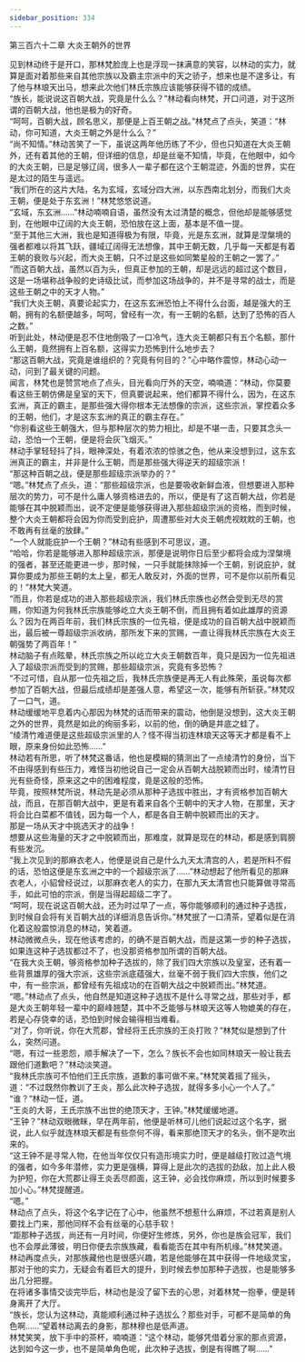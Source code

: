 ```yaml
---
sidebar_position: 334
---
```

 第三百六十二章 大炎王朝外的世界


见到林动终于是开口，那林梵脸庞上也是浮现一抹满意的笑容，以林动的实力，就算是面对着那些来自其他宗族以及霸主宗派中的天之骄子，想来也是不遑多让，有了他与林琅天出马，想来此次他们林氏宗族应该能够获得不错的成绩。  
“族长，能说说这百朝大战，究竟是什么么？”林动看向林梵，开口问道，对于这所谓的百朝大战，他也是极为的好奇。  
“呵呵，百朝大战，顾名思义，那便是上百王朝之战。”林梵点了点头，笑道：“林动，你可知道，大炎王朝之外是什么么？”  
“尚不知情。”林动苦笑了一下，虽说这两年他历练了不少，但也只知道在大炎王朝外，还有着其他的王朝，但详细的信息，却是丝毫不知情，毕竟，在他眼中，如今的大炎王朝，已是足够辽阔，很多人一辈子都在这个王朝混迹，外面的世界，实在是太过的陌生与遥远。  
“我们所在的这片大陆，名为玄域，玄域分四大洲，以东西南北划分，而我们大炎王朝，便是处于东玄洲！”林梵悠悠说道。  
“玄域，东玄洲……”林动喃喃自语，虽然没有太过清楚的概念，但他却是能够感觉到，在他眼中辽阔的大炎王朝，恐怕放在这上面，基本是不值一提。  
“至于其他三大洲，我也是知道得极为有限，毕竟，光是东玄洲，就算是涅槃境的强者都难以将其飞跃，疆域辽阔得无法想像，其中王朝无数，几乎每一天都是有着王朝的衰败与兴起，而大炎王朝，只不过是这些如同繁星般的王朝之一罢了。”  
“而这百朝大战，虽然以百为头，但真正参加的王朝，却是远远的超过这个数目，这是一场堪称战争般的史诗级比试，而参加这场战争的，并不是寻常的战士，而是这些王朝之中的天才人物。”  
“我们大炎王朝，真要论起实力，在这东玄洲恐怕上不得什么台面，越是强大的王朝，拥有的名额便越多，呵呵，曾经有一次，有一王朝的名额，达到了恐怖的百人之数。”  
听到此处，林动便是忍不住地倒吸了一口冷气，连大炎王朝都只有五个名额，那什么王朝，竟然拥有上百名额，这得实力恐怖到什么地步去？  
“那这百朝大战，究竟是谁组织的？究竟有何目的？”心中略作震惊，林动心动一动，问到了最关键的问题。  
闻言，林梵也是赞赏地点了点头，目光看向厅外的天空，喃喃道：“林动，你莫要看这些王朝仿佛是皇室的天下，但真要说起来，他们都算不得什么，因为，在这东玄洲，真正的霸主，是那些强大得你根本无法想像的宗派，这些宗派，掌控着众多的王朝，他们，才是这东玄洲的真正的霸主存在。”  
“你别看这些王朝强大，但与那种层次的势力相比，却是不堪一击，只要其念头一动，恐怕一个王朝，便是将会灰飞烟灭。”  
林动手掌轻轻抖了抖，眼神深处，有着浓浓的惊骇之色，他从来没想到过，这东玄洲真正的霸主，并非是什么王朝，而是那些强大得逆天的超级宗派！  
“那这种百朝之战，便是那些超级宗派举办的？”  
“嗯。”林梵点了点头，道：“那些超级宗派，也是要吸收新鲜血液，但想要进入那种层次的势力，可不是什么庸人够资格进去的，所以，便是有了这百朝大战，你若是能够在其中脱颖而出，说不定便是能够获得进入那些超级宗派的资格，而到时候，整个大炎王朝都将会因为你而受到庇护，周遭那些对大炎王朝虎视眈眈的王朝，也不敢再有丝毫的放肆。”  
“一个人就能庇护一个王朝？”林动有些感到不可思议，道。  
“哈哈，你若是能够进入那种超级宗派，那便是说明你日后至少都将会成为涅槃境的强者，甚至还能更进一步，那时候，一只手就能抹除掉一个王朝，别说庇护，就算你要成为那些王朝的太上皇，都无人敢反对，外面的世界，可不是你以前所看见的！”林梵大笑道。  
“而且，你若是成功的进入那些超级宗派，我们林氏宗族也必然会受到无尽的赏赐，你知道为何我林氏宗族能够屹立大炎王朝不倒，而且拥有着如此雄厚的资源么？因为在两百年前，我们林氏宗族的一位先祖，便是成功的自百朝大战中脱颖而出，最后被一尊超级宗派收纳，那所发下来的赏赐，一直让得我林氏宗族在大炎王朝强势了两百年！”  
林动脑子有点眩晕，林氏宗族之所以屹立大炎王朝数百年，竟只是因为一位先祖进入了超级宗派而受到的赏赐，那些超级宗派，究竟有多恐怖？  
“不过可惜，自从那一位先祖之后，我林氏宗族便是再无人有此殊荣，虽说每次都参加了百朝大战，但最后成绩却是差强人意，希望这一次，能够有所斩获。”林梵叹了一口气，道。  
林动缓缓地平息着内心那因为林梵的话而带来的震动，他倒是没想到，这大炎王朝之外的世界，竟然是如此的绚丽多彩，以前的他，倒的确是井底之蛙了。  
“绫清竹难道便是这些超级宗派里的人？怪不得当初连林琅天这等天才都是看不上眼，原来身份如此恐怖……”  
林动若有所思，听了林梵这番话，他也是模糊的猜测出了一点绫清竹的身份，当下不由得感到有些压力，难怪当初他说自己一定会从百朝大战脱颖而出时，绫清竹目光有些奇怪，原来这之中的困难程度，竟是这般的恐怖。  
毕竟，按照林梵所说，林动先是必须从那种子选拔中胜出，才有资格参加百朝大战，而且，在那百朝大战中，更是有着来自各个王朝中的天才人物，在那里，天才将会比白菜都不值钱，因为每一个人，都是各自王朝中脱颖而出的天才。  
那是一场从天才中挑选天才的战争！  
想要从这些海量的天才之中脱颖而出，那难度，就算是现在的林动，都是感到肩膀有些发沉。  
“我上次见到的那麻衣老人，他便是说自己是什么九天太清宫的人，若是所料不假的话，恐怕这便是东玄洲之中的一个超级宗派了……”林动想起了他所看见的那麻衣老人，小貂曾经说过，以那麻衣老人的实力，在那九天太清宫也只能算做寻常高手，如此可怕的宗派，倒是当得起超级二字了。  
“呵呵，现在说这百朝大战，还为时过早了一点，等你能够顺利的通过种子选拔，到时候自会将有关百朝大战的详细消息告诉你。”林梵抿了一口清茶，望着似是在消化着这般震惊消息的林动，笑着道。  
林动微微点头，现在他该考虑的，的确不是百朝大战，而是这第一步的种子选拔，如果连这种子选拔都过不了，也没那资格参加所谓的百朝大战。  
“在我大炎王朝，够资格参加种子选拔的，除了我们四大宗族以及皇室，还有着一些背景雄厚的强大宗派，这些宗派底蕴强大，丝毫不弱于我们四大宗族，他们之中，有一些宗派，都曾经有先祖成功的在百朝大战之中脱颖而出。”林梵道。  
“嗯。”林动点了点头，他自然是知道这种子选拔不是什么寻常之战，那些对手，都是大炎王朝年轻一辈中的巅峰翘楚，其中不乏能够与林琅天这等人物媲美的存在，若是心存侥幸的话，恐怕到时候会输得相当难看。  
“对了，你听说，你在大荒郡，曾经将王氏宗族的王炎打败？”林梵似是想到了什么，突然问道。  
“嗯，有过一些恩怨，顺手解决了一下，怎么？族长不会也如同林琅天一般让我去跟他们道歉吧？”林动淡笑道。  
“我林氏宗族可不怕他们王氏宗族，道歉的事可做不来。”林梵笑着摇了摇头，道：“不过既然你教训了王炎，那么此次种子选拔，就得多多小心一个人了。”  
“谁？”林动一怔，道。  
“王炎的大哥，王氏宗族不出世的绝顶天才，王钟。”林梵缓缓地道。  
“王钟？”林动双眼微眯，早在两年前，他便是听林可儿他们说起过这个名字，据说，此人似乎就连林琅天都是有些奈何不得，看来那绝顶天才的名头，倒不是吹出来的。  
“这王钟不是寻常人物，在他当年仅仅只有造形境实力时，便是越级打败过造气境的强者，如今多年潜修，实力更是强横，算得上是此次的选拔的劲敌，加上此人极为护短，你在大荒郡让得王炎丢尽颜面，这王钟，必会找你麻烦，所以到时候要多加小心。”林梵提醒道。  
“嗯。”  
林动点了点头，将这个名字记在了心中，他虽然不想惹什么麻烦，不过若真是别人要找上门来，那他同样不会有丝毫的心慈手软！  
“距那种子选拔，尚还有一月时间，你便好生修炼，另外，你也是族会冠军，我们也不会厚此薄彼，明日你便去宗族族藏，看看能否在其中有所机缘。”林梵笑道。  
林动再度点头，对那族藏他也是很感兴趣，若是他能够在其中获得一件地级灵宝，那对于他的实力，无疑会有着巨大的提升，到时候去参加那种子选拔，也是能够多出几分把握。  
在将诸多事情交谈完毕后，林动也是没了留下去的心思，对着林梵一抱拳，便是转身离开了大厅。  
“族长，您认为这林动，真能顺利通过种子选拔么？那些对手，可都不是简单的角色啊……”望着林动离去的身影，那林穆也是低声道。  
林梵笑笑，放下手中的茶杯，喃喃道：“这个林动，能够凭借着分家的那点资源，达到如今这一步，也不是简单角色呢，此次种子选拔，倒是有得瞧了啊……”  
  
  
